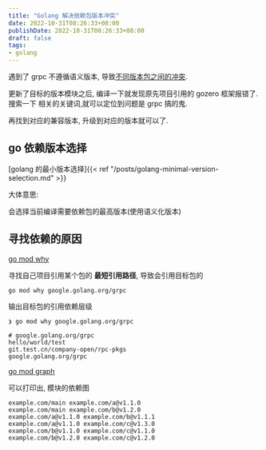 ```yaml
---
title: "Golang 解决依赖包版本冲突"
date: 2022-10-31T08:26:33+08:00
publishDate: 2022-10-31T08:26:33+08:00
draft: false
tags:
- golang
---
```


遇到了 grpc 不遵循语义版本, 导致[不同版本包之间的冲突](https://github.com/weaveworks/common/issues/239). 

更新了目标的版本模块之后, 编译一下就发现原先项目引用的 gozero 框架报错了. 搜索一下
相关的关键词,就可以定位到问题是 grpc 搞的鬼.

再找到对应的兼容版本, 升级到对应的版本就可以了.

## go 依赖版本选择

[golang 的最小版本选择]{{< ref "/posts/golang-minimal-version-selection.md" >}}

大体意思:

会选择当前编译需要依赖包的最高版本(使用语义化版本)

## 寻找依赖的原因

[go mod why](https://go.dev/ref/mod#go-mod-why)

寻找自己项目引用某个包的 **最短引用路径**, 导致会引用目标包的

```
go mod why google.golang.org/grpc
```

输出目标包的引用依赖层级
```
❯ go mod why google.golang.org/grpc

# google.golang.org/grpc
hello/world/test
git.test.cn/company-open/rpc-pkgs
google.golang.org/grpc
```


[go mod graph](https://go.dev/ref/mod#go-mod-graph)

可以打印出, 模块的依赖图
```
example.com/main example.com/a@v1.1.0
example.com/main example.com/b@v1.2.0
example.com/a@v1.1.0 example.com/b@v1.1.1
example.com/a@v1.1.0 example.com/c@v1.3.0
example.com/b@v1.1.0 example.com/c@v1.1.0
example.com/b@v1.2.0 example.com/c@v1.2.0
```

